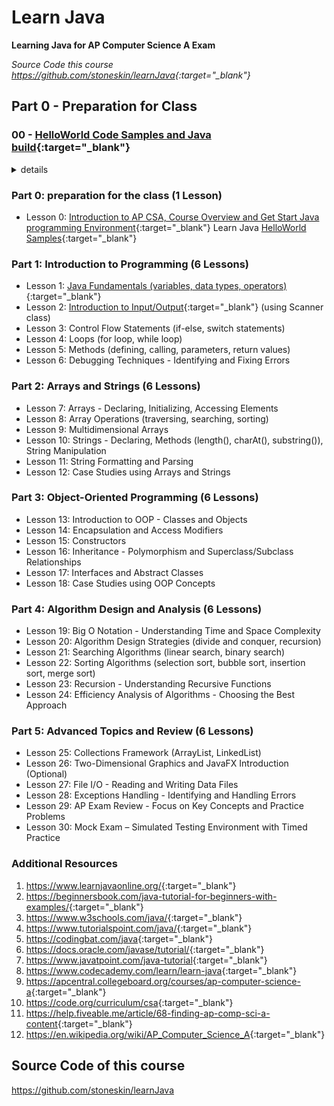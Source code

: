 # Learn Java

**Learning Java for AP Computer Science A Exam**  

*Source Code this course <https://github.com/stoneskin/learnJava>{:target="_blank"}*


## Part 0 - Preparation for Class

### 00 - [HelloWorld Code Samples and Java build](./00_HelloWorld/index.md){:target="_blank"}
<details>
  <summary>details</summary>
    - Run and build Java file
    - Sample 1:  HelloWorld.java
    - Sample 2:  Multiple Java files
    - use MANIFEST.MF file to build a Jar file
</details>

### Part 0: preparation for the class (1 Lesson)

- Lesson 0: [Introduction to AP CSA, Course Overview and Get Start Java programming Environment](00_Getting_Stared_with_Java_Hello_World.md){:target="_blank"}
   Learn Java [HelloWorld Samples](./00_HelloWorld/index.md){:target="_blank"}

### Part 1: Introduction to Programming (6 Lessons)

- Lesson 1: [Java Fundamentals (variables, data types, operators)](./01_JavaFundamentals/){:target="_blank"}
- Lesson 2: [Introduction to Input/Output](./02_Introduction_InputOutput/){:target="_blank"} (using Scanner class)
- Lesson 3: Control Flow Statements (if-else, switch statements)
- Lesson 4: Loops (for loop, while loop)
- Lesson 5: Methods (defining, calling, parameters, return values)
- Lesson 6: Debugging Techniques - Identifying and Fixing Errors

### Part 2: Arrays and Strings (6 Lessons)

- Lesson 7: Arrays - Declaring, Initializing, Accessing Elements
- Lesson 8: Array Operations (traversing, searching, sorting)
- Lesson 9: Multidimensional Arrays
- Lesson 10: Strings - Declaring, Methods (length(), charAt(), substring()), String Manipulation
- Lesson 11: String Formatting and Parsing
- Lesson 12: Case Studies using Arrays and Strings

### Part 3: Object-Oriented Programming (6 Lessons)

- Lesson 13: Introduction to OOP - Classes and Objects
- Lesson 14: Encapsulation and Access Modifiers
- Lesson 15: Constructors
- Lesson 16: Inheritance - Polymorphism and Superclass/Subclass Relationships
- Lesson 17: Interfaces and Abstract Classes
- Lesson 18: Case Studies using OOP Concepts

### Part 4: Algorithm Design and Analysis (6 Lessons)

- Lesson 19: Big O Notation - Understanding Time and Space Complexity
- Lesson 20: Algorithm Design Strategies (divide and conquer, recursion)
- Lesson 21: Searching Algorithms (linear search, binary search)
- Lesson 22: Sorting Algorithms (selection sort, bubble sort, insertion sort, merge sort)
- Lesson 23: Recursion - Understanding Recursive Functions
- Lesson 24: Efficiency Analysis of Algorithms - Choosing the Best Approach

### Part 5: Advanced Topics and Review (6 Lessons)

- Lesson 25: Collections Framework (ArrayList, LinkedList)
- Lesson 26: Two-Dimensional Graphics and JavaFX Introduction (Optional)
- Lesson 27: File I/O - Reading and Writing Data Files
- Lesson 28: Exceptions Handling - Identifying and Handling Errors
- Lesson 29: AP Exam Review - Focus on Key Concepts and Practice Problems
- Lesson 30: Mock Exam – Simulated Testing Environment with Timed Practice

### Additional Resources

   1. <https://www.learnjavaonline.org/>{:target="_blank"}
   2. <https://beginnersbook.com/java-tutorial-for-beginners-with-examples/>{:target="_blank"}
   3. <https://www.w3schools.com/java/>{:target="_blank"}
   4. <https://www.tutorialspoint.com/java/>{:target="_blank"}
   5. <https://codingbat.com/java>{:target="_blank"}
   6. <https://docs.oracle.com/javase/tutorial/>{:target="_blank"}
   7. <https://www.javatpoint.com/java-tutorial>{:target="_blank"}
   8. <https://www.codecademy.com/learn/learn-java>{:target="_blank"}
   10. <https://apcentral.collegeboard.org/courses/ap-computer-science-a>{:target="_blank"}
   11. <https://code.org/curriculum/csa>{:target="_blank"}
   12. <https://help.fiveable.me/article/68-finding-ap-comp-sci-a-content>{:target="_blank"}
   13. <https://en.wikipedia.org/wiki/AP_Computer_Science_A>{:target="_blank"}


## Source Code of this course

<https://github.com/stoneskin/learnJava>